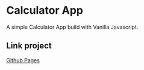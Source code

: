 # Calculator App

A simple Calculator App build with Vanilla Javascript.

## Link project

[Github Pages](https://herosimo.github.io/js-caculator/)
